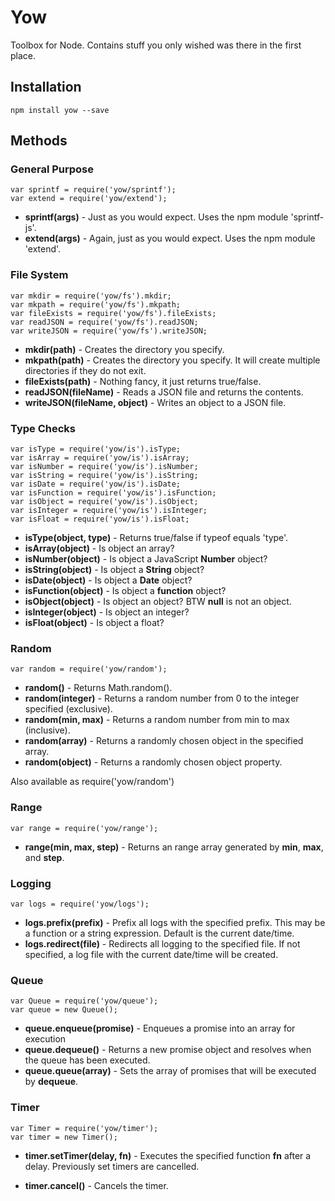 # Yow

Toolbox for Node. Contains stuff you only wished was there in the first place.

## Installation

	npm install yow --save

## Methods

### General Purpose

	var sprintf = require('yow/sprintf');
	var extend = require('yow/extend');

- **sprintf(args)**        - Just as you would expect. Uses the npm module 'sprintf-js'.
- **extend(args)**         - Again, just as you would expect. Uses the npm module 'extend'.


### File System

	var mkdir = require('yow/fs').mkdir;
	var mkpath = require('yow/fs').mkpath;
	var fileExists = require('yow/fs').fileExists;
	var readJSON = require('yow/fs').readJSON;
	var writeJSON = require('yow/fs').writeJSON;

- **mkdir(path)**                 - Creates the directory you specify.
- **mkpath(path)**                - Creates the directory you specify. It will create multiple directories if they do not exit.
- **fileExists(path)**            - Nothing fancy, it just returns true/false.
- **readJSON(fileName)**          - Reads a JSON file and returns the contents.
- **writeJSON(fileName, object)** - Writes an object to a JSON file.

### Type Checks

	var isType = require('yow/is').isType;
	var isArray = require('yow/is').isArray;
	var isNumber = require('yow/is').isNumber;
	var isString = require('yow/is').isString;
	var isDate = require('yow/is').isDate;
	var isFunction = require('yow/is').isFunction;
	var isObject = require('yow/is').isObject;
	var isInteger = require('yow/is').isInteger;
	var isFloat = require('yow/is').isFloat;

- **isType(object, type)**  - Returns true/false if typeof equals 'type'.
- **isArray(object)**       - Is object an array?
- **isNumber(object)**      - Is object a JavaScript **Number** object?
- **isString(object)**      - Is object a **String** object?
- **isDate(object)**        - Is object a **Date** object?
- **isFunction(object)**    - Is object a **function** object?
- **isObject(object)**      - Is object an object? BTW **null** is not an object.
- **isInteger(object)**     - Is object an integer?
- **isFloat(object)**       - Is object a float?

### Random

	var random = require('yow/random');

- **random()**              - Returns Math.random().
- **random(integer)**       - Returns a random number from 0 to the integer specified (exclusive).
- **random(min, max)**      - Returns a random number from min to max (inclusive).
- **random(array)**         - Returns a randomly chosen object in the specified array.
- **random(object)**        - Returns a randomly chosen object property.

Also available as require('yow/random')

### Range

	var range = require('yow/range');

- **range(min, max, step)** - Returns an range array generated by **min**, **max**, and **step**.

### Logging

	var logs = require('yow/logs');

- **logs.prefix(prefix)**    - Prefix all logs with the specified prefix. This may be a function or a string expression.
                              Default is the current date/time.
- **logs.redirect(file)**    - Redirects all logging to the specified file. If not specified, a log file with the current
                              date/time will be created.  


### Queue

	var Queue = require('yow/queue');
	var queue = new Queue();

- **queue.enqueue(promise)** - Enqueues a promise into an array for execution
- **queue.dequeue()** - Returns a new promise object and resolves when the queue has been executed.
- **queue.queue(array)** - Sets the array of promises that will be executed by **dequeue**.


### Timer

	var Timer = require('yow/timer');
	var timer = new Timer();

- **timer.setTimer(delay, fn)** - Executes the specified function **fn** after a delay.
	Previously set timers are cancelled.

- **timer.cancel()** - Cancels the timer.

